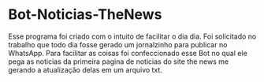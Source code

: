 # Bot-Noticias-TheNews
Esse programa foi criado com o intuito de facilitar o dia dia. Foi solicitado no trabalho que todo dia fosse gerado um jornalzinho para publicar no WhatsApp. Para facilitar as coisas foi confeccionado esse Bot no qual ele pega as noticias da primeira pagina de noticias do site the news me gerando a atualização delas em um arquivo txt.  
